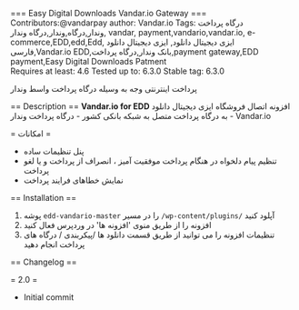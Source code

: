 === Easy Digital Downloads Vandar.io Gateway ===
Contributors:@vandarpay
author: Vandar.io
Tags:  درگاه پرداخت وندار,درگاه,وندار,درگاه وندار, vandar, payment,vandario,vandar.io, e-commerce,EDD,edd,Edd, ایزی دیجیتال دانلود, ایزی دیجیتال دانلود فارسی,Vandar.io EDD,بانک وندار,درگاه پرداخت,payment gateway,EDD payment,Easy Digital Downloads Patment<br>
Requires at least: 4.6
Tested up to: 6.3.0
Stable tag: 6.3.0

پرداخت اینترنتی وجه به وسیله درگاه پرداخت واسط وندار

== Description ==
**Vandar.io for EDD** افزونه اتصال فروشگاه ایزی دیجیتال دانلود به درگاه پرداخت متصل به شبکه بانکی کشور - درگاه پرداخت وندار - Vandar.io

= امکانات =
 * پنل تنظیمات ساده
 * تنظیم پیام دلخواه در هنگام پرداخت موفقیت آمیز ، انصراف از پرداخت و یا لغو پرداخت
 * نمایش خطاهای فرایند پرداخت


== Installation ==
1. پوشه `edd-vandario-master` را در مسیر `/wp-content/plugins/` آپلود کنید
2. افزونه را از طریق منوی 'افزونه ها' در وردپرس فعال کنید
 3. تنظیمات افزونه را می توانید از طریق قسمت دانلود ها /پیکربندی / درگاه های پرداخت  انجام دهید

 == Changelog ==

= 2.0 =
* Initial commit
